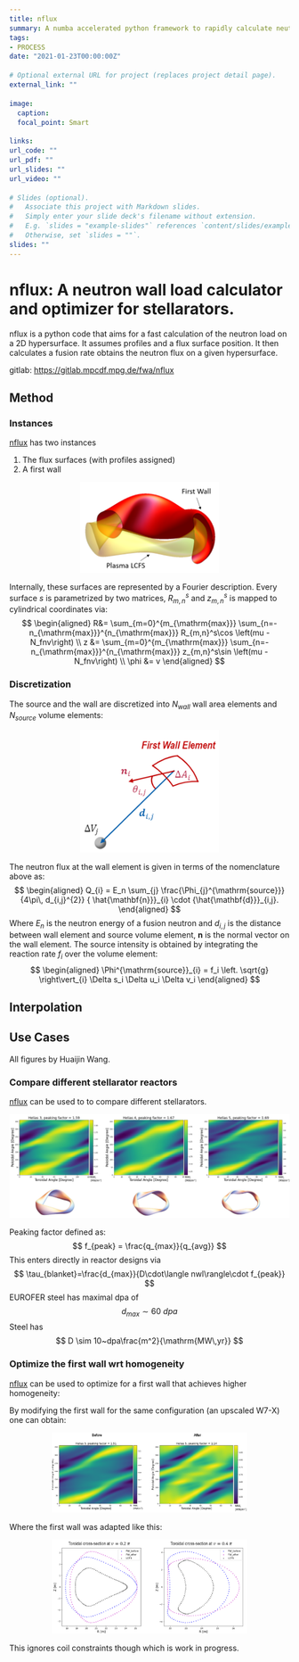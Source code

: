 ```yaml
---
title: nflux
summary: A numba accelerated python framework to rapidly calculate neutron wall loads.
tags:
- PROCESS
date: "2021-01-23T00:00:00Z"

# Optional external URL for project (replaces project detail page).
external_link: ""

image:
  caption: 
  focal_point: Smart

links:
url_code: ""
url_pdf: ""
url_slides: ""
url_video: ""

# Slides (optional).
#   Associate this project with Markdown slides.
#   Simply enter your slide deck's filename without extension.
#   E.g. `slides = "example-slides"` references `content/slides/example-slides.md`.
#   Otherwise, set `slides = ""`.
slides: ""
---
```


# nflux: A neutron wall load calculator and optimizer for stellarators.

nflux is a python code that aims for a fast calculation of the neutron load on a 2D hypersurface.
It assumes profiles and a flux surface position. It then calculates a fusion rate obtains the neutron flux on a given hypersurface.

gitlab: https://gitlab.mpcdf.mpg.de/fwa/nflux

## Method

### Instances
[nflux] has two instances
1. The flux surfaces (with profiles assigned)
2. A first wall

<p align='center'>
<img width='250'  src= 2020-10-30-15-04-15.png>
</p>

Internally, these surfaces are represented by a Fourier description. Every surface $s$ is parametrized by two matrices, $R_{m,n}^s$ and $z_{m,n}^s$ is mapped to cylindrical coordinates via:
$$
\begin{aligned}
R&= \sum_{m=0}^{m_{\mathrm{max}}} \sum_{n=-n_{\mathrm{max}}}^{n_{\mathrm{max}}} R_{m,n}^s\cos \left(mu - N_fnv\right) \\
z &= \sum_{m=0}^{m_{\mathrm{max}}} \sum_{n=-n_{\mathrm{max}}}^{n_{\mathrm{max}}} z_{m,n}^s\sin \left(mu - N_fnv\right) \\
\phi &= v
\end{aligned}
$$

### Discretization

The source and the wall are discretized into $N_{wall}$ wall area elements and $N_{source}$ volume elements:
<p align='center'>
<img width='250'  src= 2020-10-30-14-54-37.png>
</p>

The neutron flux at the wall element is given in terms of the nomenclature above as:
$$
\begin{aligned}
Q_{i} = E_n \sum_{j} \frac{\Phi_{j}^{\mathrm{source}}}{4\pi\, d_{i,j}^{2}} { \hat{\mathbf{n}}}_{i} \cdot {\hat{\mathbf{d}}}_{i,j}.
\end{aligned}
$$
Where $E_n$ is the neutron energy of a fusion neutron and $d_{i,j}$ is the distance between wall element and source volume element, $\mathbf{n}$ is the normal vector on the wall element.
The source intensity is obtained by integrating the reaction rate $f_i$ over the volume element:
$$
\begin{aligned}
\Phi^{\mathrm{source}}_{i} =  f_i \left. \sqrt{g} \right\vert_{i} \Delta s_i \Delta u_i \Delta v_i
\end{aligned}
$$


## Interpolation


<!--For each toroidal cross section assign a poloidal cooordinate $u_k$:
$$
\begin{aligned}
    u_k &= \frac{\sum_{i=0}^k||\mathbf{d}_{i}^{(poloidal)}||}{\sum_{i=0}^N||\mathbf{d}_{i}^{(poloidal)}||} \\
    \mathbf{d}_{i}^{(poloidal)} &= \mathbf{d}_i - \left(\mathbf{d}_i \cdot \mathbf{e}_i^{(toroidal)}\right) \mathbf{e}_i^{(toroidal)}, ~i\in[0,N]_\mathbb{N}\\
    \mathbf{d}_i &= \mathbf{x}_i - \mathbf{x}_{i-1}, ~\mathbf{x}_{-1}\equiv \mathbf{x}_N
\end{aligned}
$$

As the first index is supposed to correspond to its $z$ coordinate, redefine $u$ as:
$$
\begin{aligned}
\tilde{u}_j = (u_j-u_0)\frac{1-\tilde{z}_0}{u_{N+1}-u_0}+\tilde{z}_0
\end{aligned}
$$-->

## Use Cases

All figures by Huaijin Wang.

### Compare different stellarator reactors

[nflux] can be used to to compare different stellarators.

<p align='center'>
<img width='550'  src= 2020-10-30-15-53-36.png>
</p>

Peaking factor defined as:
$$
f_{peak} = \frac{q_{max}}{q_{avg}}
$$
This enters directly in reactor designs via
$$
\tau_{blanket}=\frac{d_{max}}{D\cdot\langle nwl\rangle\cdot f_{peak}}
$$
EUROFER steel has maximal dpa of
$$
d_{max} \sim 60~dpa
$$
Steel has
$$
D \sim 10~dpa\frac{m^2}{\mathrm{MW\,yr}}
$$
### Optimize the first wall wrt homogeneity

[nflux] can be used to optimize for a first wall that achieves higher homogeneity:

By modifying the first wall for the same configuration (an upscaled W7-X) one can obtain:
<p align='center'>
<img width='350'  src= 2020-10-30-15-54-56.png>
</p>

Where the first wall was adapted like this:
<p align='center'>
<img width='350'  src= 2020-10-30-15-56-14.png>
</p>

This ignores coil constraints though which is work in progress.



[nflux]: https://gitlab.mpcdf.mpg.de/fwa/nflux